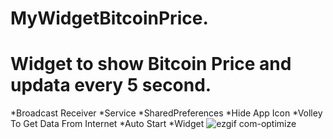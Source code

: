 # MyWidgetBitcoinPrice.
# Widget to show Bitcoin Price and updata every 5 second.
 *Broadcast Receiver
 *Service
 *SharedPreferences
 *Hide App Icon
 *Volley To Get Data From Internet 
 *Auto Start
 *Widget
![ezgif com-optimize](https://user-images.githubusercontent.com/33700292/62013625-eab57400-b149-11e9-9003-fad09e72e6f4.gif)
